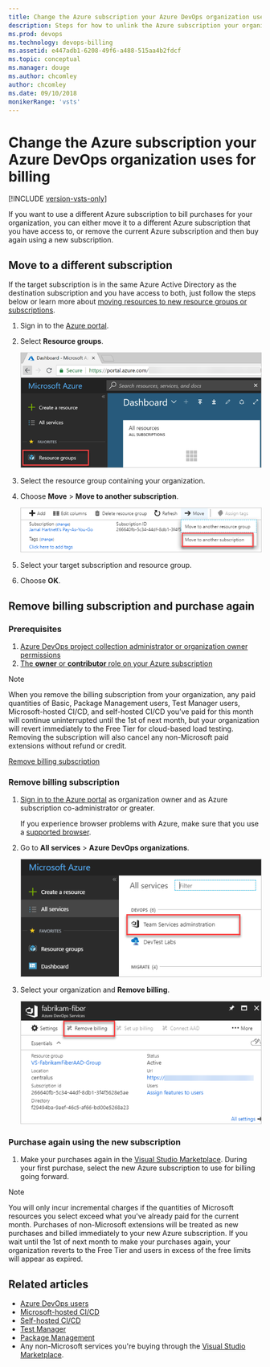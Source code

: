 ```yaml
---
title: Change the Azure subscription your Azure DevOps organization uses for billing
description: Steps for how to unlink the Azure subscription your organization uses for billing via the Visual Studio Marketplace
ms.prod: devops
ms.technology: devops-billing
ms.assetid: e447adb1-6208-49f6-a488-515aa4b2fdcf
ms.topic: conceptual
ms.manager: douge
ms.author: chcomley
author: chcomley
ms.date: 09/10/2018
monikerRange: 'vsts'
---
```



# Change the Azure subscription your Azure DevOps organization uses for billing

[!INCLUDE [version-vsts-only](../../_shared/version-vsts-only.md)]

If you want to use a different Azure subscription to bill purchases for your organization, you can either move it to a different Azure subscription that you have access to, or remove the current Azure subscription and then buy again using a new subscription.

## Move to a different subscription

If the target subscription is in the same Azure Active Directory as the destination subscription and you have access to both, just follow the steps below or learn more about [moving resources to new resource groups or subscriptions](/azure/azure-resource-manager/resource-group-move-resources).

1. Sign in to the [Azure portal](https://portal.azure.com).
2. Select **Resource groups**.

   ![Select Azure Resource groups](_img/change-azure-subscription/azure-resource-groups.png)

3. Select the resource group containing your organization.
4. Choose **Move** > **Move to another subscription**.

   ![Choose Move > Move to another resource group](_img/change-azure-subscription/select-move-to-another-subscription.png)

5. Select your target subscription and resource group.
6. Choose **OK**.

## Remove billing subscription and purchase again

### Prerequisites

1. [Azure DevOps project collection administrator or organization owner permissions](../accounts/faq-add-delete-users.md#find-owner)
2. [The **owner** or **contributor** role on your Azure subscription](add-backup-billing-managers.md)

>[!NOTE]
> When you remove the billing subscription from your organization, any paid quantities of Basic, Package Management users, Test Manager users, Microsoft-hosted CI/CD, and self-hosted CI/CD you’ve paid for this month will continue uninterrupted until the 1st of next month, but your organization will revert immediately to the Free Tier for cloud-based load testing. Removing the subscription will also cancel any non-Microsoft paid extensions without refund or credit.

[Remove billing subscription](#remove-billing-subscription)

### Remove billing subscription

1. [Sign in to the Azure portal](https://portal.azure.com/) as organization owner and as Azure subscription co-administrator or greater.

    If you experience browser problems with Azure,
    make sure that you use a [supported browser](https://azure.microsoft.com/documentation/articles/azure-preview-portal-supported-browsers-devices/).

2. Go to **All services** > **Azure DevOps organizations**. 

   ![Choose All services and Azure DevOps organizations](../accounts/_img/_shared/azure-portal-team-services-administration.png)

3. Select your organization and **Remove billing**.

   ![Remove billing from your organization](../accounts/_img/_shared/azure-portal-remove-billing.png)

### Purchase again using the new subscription

1. Make your purchases again in the [Visual Studio Marketplace](https://marketplace.visualstudio.com/azuredevops). During your first purchase, select the new Azure subscription to use for billing going forward.

>[!NOTE]
> You will only incur incremental charges if the quantities of Microsoft resources you select exceed what you've already paid for the current month. Purchases of non-Microsoft extensions will be treated as new purchases and billed immediately to your new Azure subscription.
If you wait until the 1st of next month to make your purchases again, your organization reverts to the Free Tier and users in excess of the free limits will appear as expired.

## Related articles

- [Azure DevOps users](https://marketplace.visualstudio.com/items?itemName=ms.vss-vstsuser)
- [Microsoft-hosted CI/CD](https://marketplace.visualstudio.com/items?itemName=ms.build-release-hosted-pipelines)
- [Self-hosted CI/CD](https://marketplace.visualstudio.com/items?itemName=ms.build-release-private-pipelines)
- [Test Manager](https://marketplace.visualstudio.com/items?itemName=ms.vss-testmanager-web)
- [Package Management](https://marketplace.visualstudio.com/items?itemName=ms.feed)
- Any non-Microsoft services you're buying through the [Visual Studio Marketplace](https://marketplace.visualstudio.com/azuredevops).
